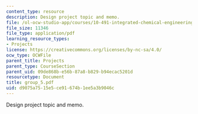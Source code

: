 ```yaml
---
content_type: resource
description: Design project topic and memo.
file: /ol-ocw-studio-app/courses/10-491-integrated-chemical-engineering-ii-spring-2006/d9075a7515e5ce91674b1ee5a3b9046c_group_5.pdf
file_size: 11346
file_type: application/pdf
learning_resource_types:
- Projects
license: https://creativecommons.org/licenses/by-nc-sa/4.0/
ocw_type: OCWFile
parent_title: Projects
parent_type: CourseSection
parent_uid: 09de868b-e56b-87a8-b829-b94ecac5201d
resourcetype: Document
title: group_5.pdf
uid: d9075a75-15e5-ce91-674b-1ee5a3b9046c
---
```

Design project topic and memo.